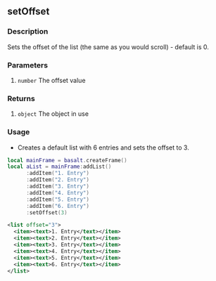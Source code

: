 ## setOffset

### Description

Sets the offset of the list (the same as you would scroll) - default is 0.

### Parameters

1. `number` The offset value

### Returns

1. `object` The object in use

### Usage

* Creates a default list with 6 entries and sets the offset to 3.

```lua
local mainFrame = basalt.createFrame()
local aList = mainFrame:addList()
      :addItem("1. Entry")
      :addItem("2. Entry")
      :addItem("3. Entry")
      :addItem("4. Entry")
      :addItem("5. Entry")
      :addItem("6. Entry")
      :setOffset(3)
```

```xml
<list offset="3">
  <item><text>1. Entry</text></item>
  <item><text>2. Entry</text></item>
  <item><text>3. Entry</text></item>
  <item><text>4. Entry</text></item>
  <item><text>5. Entry</text></item>
  <item><text>6. Entry</text></item>
</list>
```
